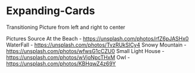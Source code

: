 # Expanding-Cards
Transitioning Picture from left and right to center

Pictures Source
  At the Beach - https://unsplash.com/photos/rfZ6pJASHx0
  WaterFall - https://unsplash.com/photos/TvzRUkSlCy4
  Snowy Mountain - https://unsplash.com/photos/wfwsG1cCZU0
  Small Light House - https://unsplash.com/photos/wVjoNpcTHxM
  Owl - https://unsplash.com/photos/KBHqwZ4z69Y

![]()
